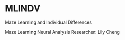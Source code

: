 # MLINDV
Maze Learning and Individual Differences

Maze Learning Neural Analysis 
Researcher: Lily Cheng

